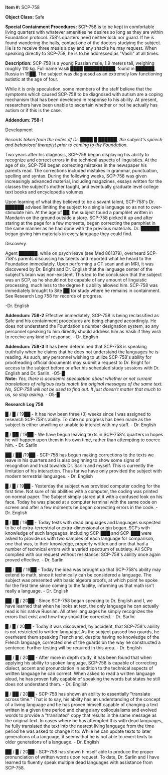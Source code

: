 **Item #:** SCP-758

**Object Class:** Safe

**Special Containment Procedures:** SCP-758 is to be kept in comfortable living quarters with whatever amenities he desires so long as they are within Foundation protocol. 758's quarters need neither lock nor guard. If he is found wandering the halls, contact one of the doctors studying the subject. He is to receive three meals a day and any snacks he may request. When speaking directly to SCP-758, he is to be addressed as "Vasili" at all times.

**Description:** SCP-758 is a young Russian male, 1.9 meters tall, weighing roughly 110 kg. Full name Vasili ████ ██████████, found in ██████, Russia in 19██. The subject was diagnosed as an extremely low functioning autistic at the age of four.

While it is only speculation, some members of the staff believe that the symptoms which caused SCP-758 to be diagnosed with autism are a coping mechanism that has been developed in response to his ability. At present, researchers have been unable to ascertain whether or not he actually has autism or if this is the case.

**Addendum: 758-1**

Development

_Records taken from the notes of Dr. ████ █ ██████, the subject's speech and behavioral therapist prior to coming to the Foundation._

Two years after his diagnosis, SCP-758 began displaying his ability to recognize and correct errors in the technical aspects of linguistics. At the age of six, SCP-758 began correcting mistakes in the newspaper his parents read. The corrections included mistakes in grammar, punctuation, spelling and syntax. During the following weeks, SCP-758 was given increasingly advanced material, including magazines, essays written for the classes the subject's mother taught, and eventually graduate level college text books and encyclopedia volumes.

Upon learning of what they believed to be a savant talent, SCP-758's Dr. ██████ advised limiting the subject to a single language so as not to over-stimulate him. At the age of ██, the subject found a pamphlet written in Mandarin on the ground outside a store. SCP-758 picked it up and after staring at the page for a few moments, began correcting the pamphlet in the same manner as he had done with the previous materials. Dr. ██████ began giving him materials in every language they could find.

Discovery

Agent ██████, while on psych leave (see Med 861379), overheard SCP-758's parents discussing his talents and reported what he heard to the Foundation immediately. Upon performing a CT scan and an MRI, it was discovered by Dr. Bright and Dr. English that the language center of the subject's brain was non-existent. This led to the conclusion that the subject was an SCP, as he should not be capable of any amount of linguistic processing, much less to the degree his ability allowed him. SCP-758 was immediately brought to Site ██ for study where he remains in containment. See Research Log 758 for records of progress.

\-Dr. English

**Addendum: 758-2** Effective immediately, SCP-758 is being reclassified as Safe and his containment procedures are being changed accordingly. He does not understand the Foundation's number designation system, so any personnel speaking to him directly should address him as Vasili if they wish to receive any kind of response. - Dr. English

**Addendum: 758-3** It has been determined that SCP-758 is speaking truthfully when he claims that he does not understand the languages he is reading. As such, any personnel wishing to utilize SCP-758's ability for proofreading official documents may submit a request to Dr. Bright for access to the subject before or after his scheduled study sessions with Dr. English and Dr. Sarlin. -O5-█  
**Note:** _Yes, there is academic speculation about whether or not current translations of religious texts match the original messages of the same text. No, SCP-758 will not be used to find out. It just doesn't matter that much to us, so stop asking._ - O5-█

**Research Log 758**

█ / █ / 19██ - It has now been three (3) weeks since I was assigned to research SCP-758's ability. To date no progress has been made as the subject is either unwilling or unable to interact with my staff. - Dr. English

█ / ██ / 19██ - We have begun leaving texts in SCP-758's quarters in hopes he will happen upon them in his own time, rather than attempting to coerce him. - Dr. Sarlin

██ / ██ /19██ - SCP-758 has begun making corrections to the texts we leave in his quarters and is also beginning to show some signs of recognition and trust towards Dr. Sarlin and myself. This is currently the limitation of his interaction. Thus far we have only provided the subject with modern terrestrial languages. - Dr. English

█ / █ / 19██ - Yesterday the subject was provided computer coding for the first time. Not sure of his abilities with a computer, the coding was printed on normal paper. The Subject simply stared at it with a confused look on his face. Today he was placed at a computer terminal with the same code on screen and after a few moments he began correcting errors in the code. - Dr. English

█ / ██ / 19██ - Today tests with dead languages and languages suspected to be of extra-terrestrial or extra-dimensional origin began. SCPs with knowledge of such languages, including SCP-███ and SCP-███ were asked to provide us with two samples of each language for comparison, one that was, to their knowledge, properly written and one that had a number of technical errors with a varied spectrum of subtlety. All SCPs complied with our request without resistance. SCP-758's ability once again proved effective. - Dr. Sarlin

██ / ██ / 19██ - Today the idea was brought up that SCP-758's ability may extend to math, since it technically can be considered a language. The subject was presented with basic algebra proofs, at which point he spoke for the first time since coming to the facility, informing us that math isn't really a language. - Dr. English

██ / █ / 20██ - Since SCP-758 began speaking to Dr. English and I, we have learned that when he looks at text, the only language he can actually read is his native Russian. All other languages he simply recognizes the errors that exist and how they should be corrected. - Dr. Sarlin

█ / █ / 20██ - Today it was discovered, by accident, that SCP-758's ability is not restricted to written language. As the subject passed two guards, he overheard them speaking French and, despite having no knowledge of the French language, corrected one of the guards on the way he constructed a sentence. Further testing will be required in this area. - Dr. English

██ / █ / 20██ - After more in depth study, it has been found that when applying his ability to spoken language, SCP-758 is capable of correcting dialect, accent and pronunciation in addition to the technical aspects of written language he can correct. When asked to read a written language aloud, he has proven fully capable of speaking the words but states he still does not understand them. - Dr. English

█ / ██ / 20██ - SCP-758 has shown an ability to essentially "translate across time." That is to say, his ability has an understanding of the concept of a living language and he has proven himself capable of changing a text written in a given time period and change any colloquialisms and evolved words to provide a "translated" copy that results in the same message as the original text. In cases where he has attempted this with dead languages, he fully translated the text into the nearest living language from the time period he was asked to change it to. While he can update texts to later generations of a language, it seems that he is not able to revert texts to older generations of a language. - Dr. English

██ / █ / 20██ - SCP-758 has shown himself able to produce the proper pronunciation of written words upon request. To date, Dr. Sarlin and I have learned to fluently speak multiple dead languages with assistance from SCP-758.